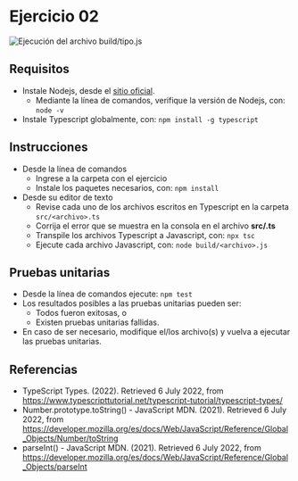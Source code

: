 # Ejercicio 02

![Ejecución del archivo build/tipo.js](images/buildtipojs.png)


## Requisitos

* Instale Nodejs, desde el [sitio oficial](https://nodejs.org/es/download/).
	- Mediante la línea de comandos, verifique la versión de Nodejs, con: `node -v`
* Instale Typescript globalmente, con: `npm install -g typescript`

## Instrucciones

* Desde la línea de comandos
	+ Ingrese a la carpeta con el ejercicio
	+ Instale los paquetes necesarios, con: `npm install`
* Desde su editor de texto
	+ Revise cada uno de los archivos escritos en Typescript en la carpeta `src/<archivo>.ts`
	+ Corrija el error que se muestra en la consola en el archivo **src/<archivo>.ts**
	+ Transpile los archivos Typescript a Javascript, con: `npx tsc`
	+ Ejecute cada archivo Javascript, con: `node build/<archivo>.js`

## Pruebas unitarias

* Desde la línea de comandos ejecute: `npm test`
* Los resultados posibles a las pruebas unitarias pueden ser: 
	+ Todos fueron exitosas, o
	+ Existen pruebas unitarias fallidas.
* En caso de ser necesario, modifique el/los archivo(s) y vuelva a ejecutar las pruebas unitarias. 

## Referencias 

* TypeScript Types. (2022). Retrieved 6 July 2022, from https://www.typescripttutorial.net/typescript-tutorial/typescript-types/
* Number.prototype.toString() - JavaScript MDN. (2021). Retrieved 6 July 2022, from https://developer.mozilla.org/es/docs/Web/JavaScript/Reference/Global_Objects/Number/toString
* parseInt() - JavaScript MDN. (2021). Retrieved 6 July 2022, from https://developer.mozilla.org/es/docs/Web/JavaScript/Reference/Global_Objects/parseInt